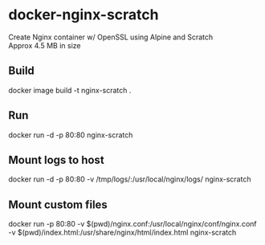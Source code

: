 # docker-nginx-scratch
Create Nginx container w/ OpenSSL using Alpine and Scratch</br>
Approx 4.5 MB in size

## Build
docker image  build -t nginx-scratch .

## Run
docker run -d -p 80:80 nginx-scratch

## Mount logs to host
docker run -d -p 80:80 -v /tmp/logs/:/usr/local/nginx/logs/ nginx-scratch

## Mount custom files
docker run -p 80:80 -v $(pwd)/nginx.conf:/usr/local/nginx/conf/nginx.conf -v $(pwd)/index.html:/usr/share/nginx/html/index.html nginx-scratch
